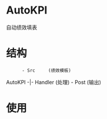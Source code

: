 # AutoKPI
自动绩效填表

# 结构
          - Src     (绩效模板)
AutoKPI -|- Handler (处理)
          - Post    (输出)

# 使用